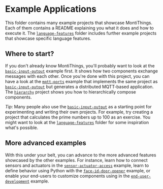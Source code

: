 # Example Applications

This folder contains many example projects that showcase MontiThings.
Each of them contains a README explaining you what it does and how to
execute it.
The [`language-features`](language-features) folder includes further
example projects that showcase specific language features.

## Where to start?

If you don't already know MontiThings, you'll probably want to look
at the [`basic-input-output`](basic-input-output) example first.
It shows how two components exchange messages with each other.
Once you're done with this project, you can have a look at the
[`mqtt-ports`](mqtt-ports) example that implements the same project
as [`basic-input-output`](basic-input-output) but generates a
distributed MQTT-based application.
The [`hierarchy`](hierarchy) project shows you how to hierarchically
compose components.

*Tip*: Many people also use the
[`basic-input-output`](basic-input-output) as a starting point for
experimenting and writing their own projects.
For example, try creating a project that calculates the prime numbers
up to 100 as an exercise.
You might want to look at the [`language-features`](language-features)
folder for some inspiration what's possible.

## More advanced examples

With this under your belt, you can advance to the more advanced
features showcased by the other examples.
For instance, learn how to connect sensors and actuators in the
[`sensor-actuator-access`](sensor-actuator-access) example, learn
to define behavior using Python with the
[`face-id-door-opener`](face-id-door-opener) example, or enable your
end-users to customize components using in the
[`end-user-development`](end-user-development) example.